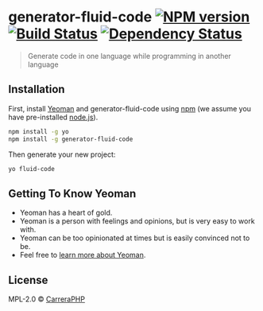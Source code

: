 # generator-fluid-code [![NPM version][npm-image]][npm-url] [![Build Status][travis-image]][travis-url] [![Dependency Status][daviddm-image]][daviddm-url]
> Generate code in one language while programming in another language

## Installation

First, install [Yeoman](http://yeoman.io) and generator-fluid-code using [npm](https://www.npmjs.com/) (we assume you have pre-installed [node.js](https://nodejs.org/)).

```bash
npm install -g yo
npm install -g generator-fluid-code
```

Then generate your new project:

```bash
yo fluid-code
```

## Getting To Know Yeoman

 * Yeoman has a heart of gold.
 * Yeoman is a person with feelings and opinions, but is very easy to work with.
 * Yeoman can be too opinionated at times but is easily convinced not to be.
 * Feel free to [learn more about Yeoman](http://yeoman.io/).

## License

MPL-2.0 © [CarreraPHP]()


[npm-image]: https://badge.fury.io/js/generator-fluid-code.svg
[npm-url]: https://npmjs.org/package/generator-fluid-code
[travis-image]: https://travis-ci.org/carreraphp/generator-fluid-code.svg?branch=master
[travis-url]: https://travis-ci.org/carreraphp/generator-fluid-code
[daviddm-image]: https://david-dm.org/carreraphp/generator-fluid-code.svg?theme=shields.io
[daviddm-url]: https://david-dm.org/carreraphp/generator-fluid-code
